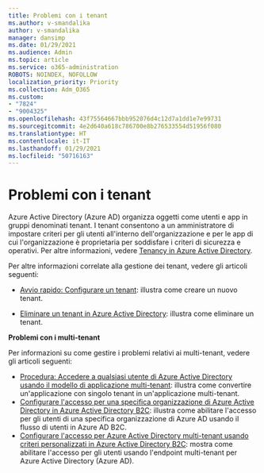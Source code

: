 ```yaml
---
title: Problemi con i tenant
ms.author: v-smandalika
author: v-smandalika
manager: dansimp
ms.date: 01/29/2021
ms.audience: Admin
ms.topic: article
ms.service: o365-administration
ROBOTS: NOINDEX, NOFOLLOW
localization_priority: Priority
ms.collection: Adm_O365
ms.custom:
- "7824"
- "9004325"
ms.openlocfilehash: 43f75564667bbb952076d4c12d7a1dd1e7e99731
ms.sourcegitcommit: 4e2d640a618c786700e8b276533554d51956f080
ms.translationtype: HT
ms.contentlocale: it-IT
ms.lasthandoff: 01/29/2021
ms.locfileid: "50716163"
---
```

# <a name="issues-with-tenants"></a>Problemi con i tenant

Azure Active Directory (Azure AD) organizza oggetti come utenti e app in gruppi denominati tenant. I tenant consentono a un amministratore di impostare criteri per gli utenti all'interno dell'organizzazione e per le app di cui l'organizzazione è proprietaria per soddisfare i criteri di sicurezza e operativi. Per altre informazioni, vedere [Tenancy in Azure Active Directory](https://docs.microsoft.com/azure/active-directory/develop/single-and-multi-tenant-apps).

Per altre informazioni correlate alla gestione dei tenant, vedere gli articoli seguenti:

- [Avvio rapido: Configurare un tenant](https://docs.microsoft.com/azure/active-directory/develop/quickstart-create-new-tenant): illustra come creare un nuovo tenant.

- [Eliminare un tenant in Azure Active Directory](https://docs.microsoft.com/azure/active-directory/enterprise-users/directory-delete-howto): illustra come eliminare un tenant.

**Problemi con i multi-tenant**

Per informazioni su come gestire i problemi relativi ai multi-tenant, vedere gli articoli seguenti:

- [Procedura: Accedere a qualsiasi utente di Azure Active Directory usando il modello di applicazione multi-tenant](https://docs.microsoft.com/azure/active-directory/develop/howto-convert-app-to-be-multi-tenant): illustra come convertire un'applicazione con singolo tenant in un'applicazione multi-tenant.
- [Configurare l'accesso per una specifica organizzazione di Azure Active Directory in Azure Active Directory B2C](https://docs.microsoft.com/azure/active-directory-b2c/identity-provider-azure-ad-single-tenant?pivots=b2c-user-flow): illustra come abilitare l'accesso per gli utenti di una specifica organizzazione di Azure AD usando il flusso di utenti in Azure AD B2C.
- [Configurare l'accesso per Azure Active Directory multi-tenant usando criteri personalizzati in Azure Active Directory B2C](https://docs.microsoft.com/azure/active-directory-b2c/identity-provider-azure-ad-multi-tenant?pivots=b2c-custom-policy): mostra come abilitare l'accesso per gli utenti usando l'endpoint multi-tenant per Azure Active Directory (Azure AD).






